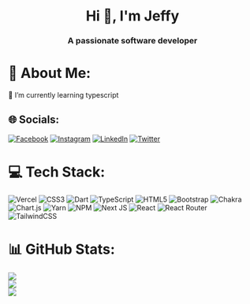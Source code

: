 <h1 align="center">Hi 👋, I'm Jeffy</h1>
<h3 align="center">A passionate software developer</h3>

# 💫 About Me:
🌱 I’m currently learning typescript<br>


## 🌐 Socials:
[![Facebook](https://img.shields.io/badge/Facebook-%231877F2.svg?logo=Facebook&logoColor=white)](https://facebook.com/jeffy.evangelista) [![Instagram](https://img.shields.io/badge/Instagram-%23E4405F.svg?logo=Instagram&logoColor=white)](https://instagram.com/_jeffigy) [![LinkedIn](https://img.shields.io/badge/LinkedIn-%230077B5.svg?logo=linkedin&logoColor=white)](https://linkedin.com/in/jeffy-evangelista-b5951a13a) [![Twitter](https://img.shields.io/badge/Twitter-%231DA1F2.svg?logo=Twitter&logoColor=white)](https://twitter.com/_jeffigy) 

# 💻 Tech Stack:
![Vercel](https://img.shields.io/badge/vercel-%23000000.svg?style=flat&logo=vercel&logoColor=white) ![CSS3](https://img.shields.io/badge/css3-%231572B6.svg?style=flat&logo=css3&logoColor=white) ![Dart](https://img.shields.io/badge/dart-%230175C2.svg?style=flat&logo=dart&logoColor=white) ![TypeScript](https://img.shields.io/badge/typescript-%23007ACC.svg?style=flat&logo=typescript&logoColor=white) ![HTML5](https://img.shields.io/badge/html5-%23E34F26.svg?style=flat&logo=html5&logoColor=white) ![Bootstrap](https://img.shields.io/badge/bootstrap-%23563D7C.svg?style=flat&logo=bootstrap&logoColor=white) ![Chakra](https://img.shields.io/badge/chakra-%234ED1C5.svg?style=flat&logo=chakraui&logoColor=white) ![Chart.js](https://img.shields.io/badge/chart.js-F5788D.svg?style=flat&logo=chart.js&logoColor=white) ![Yarn](https://img.shields.io/badge/yarn-%232C8EBB.svg?style=flat&logo=yarn&logoColor=white) ![NPM](https://img.shields.io/badge/NPM-%23000000.svg?style=flat&logo=npm&logoColor=white) ![Next JS](https://img.shields.io/badge/Next-black?style=flat&logo=next.js&logoColor=white) ![React](https://img.shields.io/badge/react-%2320232a.svg?style=flat&logo=react&logoColor=%2361DAFB) ![React Router](https://img.shields.io/badge/React_Router-CA4245?style=flat&logo=react-router&logoColor=white) ![TailwindCSS](https://img.shields.io/badge/tailwindcss-%2338B2AC.svg?style=flat&logo=tailwind-css&logoColor=white)
# 📊 GitHub Stats:
![](https://github-readme-stats.vercel.app/api?username=jeffigy&theme=dark&hide_border=false&include_all_commits=true&count_private=true)<br/>
![](https://github-readme-streak-stats.herokuapp.com/?user=jeffigy&theme=dark&hide_border=false)<br/>
![](https://github-readme-stats.vercel.app/api/top-langs/?username=jeffigy&theme=dark&hide_border=false&include_all_commits=true&count_private=true&layout=compact)

<!-- Proudly created with GPRM ( https://gprm.itsvg.in ) -->
